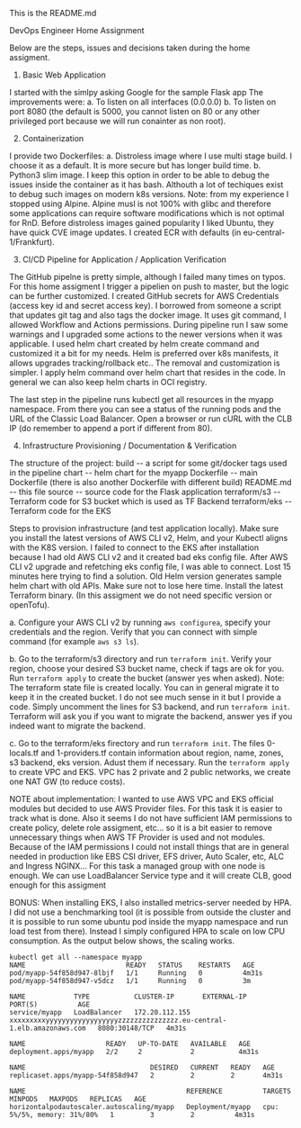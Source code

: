 This is the README.md

DevOps Engineer Home Assignment

Below are the steps, issues and decisions taken during the home assigment.

1. Basic Web Application

I started with the simlpy asking Google for the sample Flask app
The improvements were:
a. To listen on all interfaces (0.0.0.0)
b. To listen on port 8080 (the default is 5000, you cannot listen on 80 or any other privileged port because we will run conainter as non root).

2. Containerization

I provide two Dockerfiles:
a. Distroless image where I use multi stage build. I choose it as a default. It is more secure but has longer build time.
b. Python3 slim image. I keep this option in order to be able to debug the issues inside the container as it has bash. Althouth a lot of techiques exist to debug such images on modern k8s versions.
Note: from my experience I stopped using Alpine. Alpine musl is not 100% with glibc and therefore some applications can require software modifications which is not optimal for RnD. Before distroless images gained popularity I liked Ubuntu, they have quick CVE image updates.
I created ECR with defaults (in eu-central-1/Frankfurt).

3. CI/CD Pipeline for Application / Application Verification

The GitHub pipelne is pretty simple, although I failed many times on typos.
For this home assigment I trigger a pipelien on push to master, but the logic can be further customized.
I created GitHub secrets for AWS Credentials (access key id and secret access key).
I borrowed from someone a script that updates git tag and also tags the docker image. It uses git command, I allowed Workflow and Actions permissions.
During pipeline run I saw some warnings and I upgraded some actions to the newer versions when it was applicable.
I used helm chart created by helm create command and customized it a bit for my needs. Helm is preferred over k8s manifests, it allows upgrades tracking/rollback etc.. The removal and customization is simpler.
I apply helm command over helm chart that resides in the code. In general we can also keep helm charts in OCI registry.

The last step in the pipeline runs kubectl get all resources in the myapp namespace.
From there you can see a status of the running pods and the URL of the Classic Load Balancer.
Open a browser or run cURL with the CLB IP (do remember to append a port if different from 80).

4. Infrastructure Provisioning / Documentation & Verification

The structure of the project:
build              -- a script for some git/docker tags used in the pipeline 
chart              -- helm chart for the myapp
Dockerfile         -- main Dockerfile (there is also another Dockerfile with different build)
README.md          -- this file
source             -- source code for the Flask application
terraform/s3       -- Terraform code for S3 bucket which is used as TF Backend
terraform/eks      -- Terraform code for the EKS

Steps to provision infrastructure (and test application locally).
Make sure you install the latest versions of AWS CLI v2, Helm, and your Kubectl aligns with the K8S version.
I failed to connect to the EKS after installation because I had old AWS CLI v2 and it created bad eks config file.
After AWS CLI v2 upgrade and refetching eks config file, I was able to connect. Lost 15 minutes here trying to find a solution.
Old Helm version generates sample helm chart with old APIs. Make sure not to lose here time.
Install the latest Terraform binary. (In this assigment we do not need specific version or openTofu).

a. Configure your AWS CLI v2 by running `aws configurea`, specify your credentials and the region.
Verify that you can connect with simple command (for example `aws s3 ls`).

b. Go to the terraform/s3 directory and run `terraform init`. Verify your region, choose your desired S3 bucket name, check if tags are ok for you. Run `terraform apply` to create the bucket (answer yes when asked).
Note: The terraform state file is created locally. You can in general migrate it to keep it in the created bucket. I do not see much sense in it but I provide a code. Simply uncomment the lines for S3 backend, and run `terraform init`. Terraform will ask you if you want to migrate the backend, answer yes if you indeed want to migrate the backend.

c. Go to the terraform/eks firectory and run `terraform init`.
The files 0-locals.tf and 1-providers.tf contain information about region, name, zones, s3 backend, eks version.
Adust them if necessary.
Run the `terraform apply` to create VPC and EKS.
VPC has 2 private and 2 public networks, we create one NAT GW (to reduce costs).

NOTE about implementation: I wanted to use AWS VPC and EKS official modules but decided to use AWS Provider files. For this task it is easier to track what is done. Also it seems I do not have sufficient IAM permissions to create policy, delete role assigment, etc... so it is a bit easier to remove unnecessary things when AWS TF Provider is used and not modules.
Because of the IAM permissions I could not install things that are in general needed in production like EBS CSI driver, EFS driver, Auto Scaler, etc, ALC and Ingress NGINX...
For this task a managed group with one node is enough. We can use LoadBalancer Service type and it will create CLB, good enough for this assigment


BONUS:
When installing EKS, I also installed metrics-server needed by HPA.
I did not use a benchmarking tool (it is possible from outside the cluster and it is possible to run some ubuntu pod inside the myapp namespace and run load test from there). Instead I simply configured HPA to scale on low CPU consumption. As the output below shows, the scaling works.
```
kubectl get all --namespace myapp
NAME                         READY   STATUS    RESTARTS   AGE
pod/myapp-54f858d947-8lbjf   1/1     Running   0          4m31s
pod/myapp-54f858d947-v5dcz   1/1     Running   0          3m

NAME            TYPE           CLUSTER-IP       EXTERNAL-IP                                                                  PORT(S)          AGE
service/myapp   LoadBalancer   172.20.112.155   xxxxxxxxxyyyyyyyyyyyyyyyyyyzzzzzzzzzzzzzzz.eu-central-1.elb.amazonaws.com   8080:30148/TCP   4m31s

NAME                    READY   UP-TO-DATE   AVAILABLE   AGE
deployment.apps/myapp   2/2     2            2           4m31s

NAME                               DESIRED   CURRENT   READY   AGE
replicaset.apps/myapp-54f858d947   2         2         2       4m31s

NAME                                        REFERENCE          TARGETS                       MINPODS   MAXPODS   REPLICAS   AGE
horizontalpodautoscaler.autoscaling/myapp   Deployment/myapp   cpu: 5%/5%, memory: 31%/80%   1         3         2          4m31s
```
